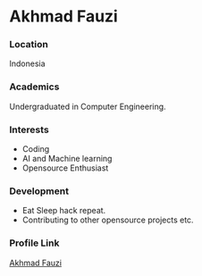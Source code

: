 # Akhmad Fauzi

### Location

Indonesia

### Academics

Undergraduated in Computer Engineering.

### Interests

- Coding
- AI and Machine learning
- Opensource Enthusiast

### Development

- Eat Sleep hack repeat.
- Contributing to other opensource projects etc.

### Profile Link

[Akhmad Fauzi](https://github.com/A-fauzi)
